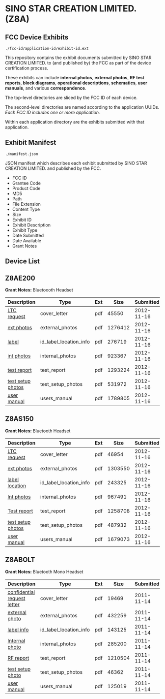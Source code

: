 # SINO STAR CREATION LIMITED. (Z8A)
## FCC Device Exhibits

```
./fcc-id/application-id/exhibit-id.ext
```

This repository contains the exhibit documents submitted by SINO STAR CREATION LIMITED. to (and published by) the FCC as part of the device certification process.

These exhibits can include **internal photos**, **external photos**, **RF test reports**, **block diagrams**, **operational descriptions**, **schematics**, **user manuals**, and various **correspondence**.

The top-level directories are sliced by the FCC ID of each device.

The second-level directories are named according to the application UUIDs. *Each FCC ID includes one or more application.*

Within each application directory are the exhibits submitted with that application. 

## Exhibit Manifest

```
./manifest.json
```

JSON manifest which describes each exhibit submitted by SINO STAR CREATION LIMITED. and published by the FCC.

- FCC ID
- Grantee Code
- Product Code
- MD5
- Path
- File Extension
- Content Type
- Size
- Exhibit ID
- Exhibit Description
- Exhibit Type
- Date Submitted
- Date Available
- Grant Notes

## Device List
## Z8AE200
**Grant Notes:** Bluetoooth Headset

| Description | Type | Ext | Size | Submitted | Available |
| ----------- | ---- | --- | ---- | --------- | --------- |
| [LTC request](Z8AE200/86a968ffabd3feb9a940bf834cbc0471/1839221.pdf) | cover_letter | pdf | 45550 | 2012-11-16 | 2012-11-16 |
| [ext photos](Z8AE200/86a968ffabd3feb9a940bf834cbc0471/1839222.pdf) | external_photos | pdf | 1276412 | 2012-11-16 | 2012-11-16 |
| [label](Z8AE200/86a968ffabd3feb9a940bf834cbc0471/1839225.pdf) | id_label_location_info | pdf | 276719 | 2012-11-16 | 2012-11-16 |
| [int photos](Z8AE200/86a968ffabd3feb9a940bf834cbc0471/1839224.pdf) | internal_photos | pdf | 923367 | 2012-11-16 | 2012-11-16 |
| [test report](Z8AE200/86a968ffabd3feb9a940bf834cbc0471/1839223.pdf) | test_report | pdf | 1293224 | 2012-11-16 | 2012-11-16 |
| [test setup photos](Z8AE200/86a968ffabd3feb9a940bf834cbc0471/1839226.pdf) | test_setup_photos | pdf | 531972 | 2012-11-16 | 2012-11-16 |
| [user manual](Z8AE200/86a968ffabd3feb9a940bf834cbc0471/1839227.pdf) | users_manual | pdf | 1789805 | 2012-11-16 | 2012-11-16 |
## Z8AS150
**Grant Notes:** Bluetooth Headset

| Description | Type | Ext | Size | Submitted | Available |
| ----------- | ---- | --- | ---- | --------- | --------- |
| [LTC request](Z8AS150/5c17d429bce3e288845af4e4279ed9f7/1839210.pdf) | cover_letter | pdf | 46954 | 2012-11-16 | 2012-11-16 |
| [ext photos](Z8AS150/5c17d429bce3e288845af4e4279ed9f7/1839211.pdf) | external_photos | pdf | 1303550 | 2012-11-16 | 2012-11-16 |
| [label location](Z8AS150/5c17d429bce3e288845af4e4279ed9f7/1839214.pdf) | id_label_location_info | pdf | 243325 | 2012-11-16 | 2012-11-16 |
| [Int photos](Z8AS150/5c17d429bce3e288845af4e4279ed9f7/1839213.pdf) | internal_photos | pdf | 967491 | 2012-11-16 | 2012-11-16 |
| [Test report](Z8AS150/5c17d429bce3e288845af4e4279ed9f7/1839212.pdf) | test_report | pdf | 1258708 | 2012-11-16 | 2012-11-16 |
| [test setup photos](Z8AS150/5c17d429bce3e288845af4e4279ed9f7/1839215.pdf) | test_setup_photos | pdf | 487932 | 2012-11-16 | 2012-11-16 |
| [user manual](Z8AS150/5c17d429bce3e288845af4e4279ed9f7/1839216.pdf) | users_manual | pdf | 1679073 | 2012-11-16 | 2012-11-16 |
## Z8ABOLT
**Grant Notes:** Bluetooth Mono Headset

| Description | Type | Ext | Size | Submitted | Available |
| ----------- | ---- | --- | ---- | --------- | --------- |
| [confidential request letter](Z8ABOLT/634117dc1e1d3db713898b6714b837f6/1580331.pdf) | cover_letter | pdf | 19469 | 2011-11-14 | 2011-11-14 |
| [external photo](Z8ABOLT/634117dc1e1d3db713898b6714b837f6/1580332.pdf) | external_photos | pdf | 432259 | 2011-11-14 | 2011-11-14 |
| [label info](Z8ABOLT/634117dc1e1d3db713898b6714b837f6/1580334.pdf) | id_label_location_info | pdf | 143125 | 2011-11-14 | 2011-11-14 |
| [Internal photo](Z8ABOLT/634117dc1e1d3db713898b6714b837f6/1580333.pdf) | internal_photos | pdf | 285200 | 2011-11-14 | 2011-11-14 |
| [RF report](Z8ABOLT/634117dc1e1d3db713898b6714b837f6/1580330.pdf) | test_report | pdf | 1210504 | 2011-11-14 | 2011-11-14 |
| [test setup photo](Z8ABOLT/634117dc1e1d3db713898b6714b837f6/1580346.pdf) | test_setup_photos | pdf | 46362 | 2011-11-14 | 2011-11-14 |
| [user manual](Z8ABOLT/634117dc1e1d3db713898b6714b837f6/1580347.pdf) | users_manual | pdf | 125019 | 2011-11-14 | 2011-11-14 |
